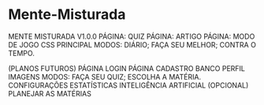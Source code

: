 # Mente-Misturada
MENTE MISTURADA V1.0.0
PÁGINA: QUIZ
PÁGINA: ARTIGO
PÁGINA: MODO DE JOGO
CSS PRINCIPAL
MODOS: 
DIÁRIO;
FAÇA SEU MELHOR;
CONTRA O TEMPO.

(PLANOS FUTUROS)
PÁGINA LOGIN
PÁGINA CADASTRO
BANCO
PERFIL
IMAGENS
MODOS:
FAÇA SEU QUIZ;
ESCOLHA A MATÉRIA.
CONFIGURAÇÕES
ESTATÍSTICAS
INTELIGÊNCIA ARTIFICIAL (OPCIONAL)
PLANEJAR AS MATÉRIAS
